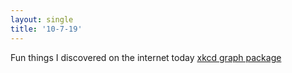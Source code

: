```yaml
---
layout: single
title: '10-7-19'
---
```


Fun things I discovered on the internet today
[xkcd graph package](https://cran.r-project.org/web/packages/xkcd/vignettes/xkcd-intro.pdf)